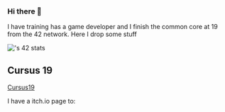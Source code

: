 ### Hi there 👋
I have training has a game developer and I finish the common core at 19 from the 42 network. Here I drop some stuff

![<lbuccher>'s 42 stats](https://badge.mediaplus.ma/darkblue/lbuccher?1337Badge=off&UM6P=off)

 ## Cursus 19  
[Cursus19](https://github.com/LisaBuccheri/Cursus19)  

I have a itch.io page to:

